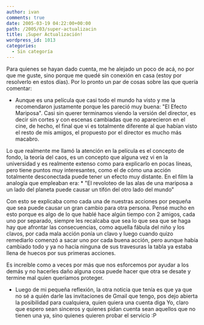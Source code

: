 ```yaml
---
author: ivan
comments: true
date: 2005-03-19 04:22:00+00:00
path: /2005/03/super-actualizacin
title: ¡Super Actualización!
wordpress_id: 1013
categories:
  - Sin categoría
---
```


Para quienes se hayan dado cuenta, me he alejado un poco de acá, no por que me guste, sino porque me quedé sin conexión en casa (estoy por resolverlo en estos días). Por lo pronto un par de cosas sobre las que quería comentar:

- Aunque es una película que casi todo el mundo ha visto y me la recomendaron justamente porque les pareció muy buena: "El Efecto Mariposa". Casi sin querer terminamos viendo la versión del director, es decir sin cortes y con escenas cambiadas que no aparecieron en el cine, de hecho, el final que vi es totalmente diferente al que habían visto el resto de mis amigos, el propuesto por el director es mucho más macabro.

Lo que realmente me llamó la atención en la película es el concepto de fondo, la teoría del caos, es un concepto que alguna vez vi en la universidad y es realmente extenso como para explicarlo en pocas líneas, pero tiene puntos muy interesantes, como el de cómo una acción totalmente desconectada puede tener un efecto muy distante. En el film la analogía que empleaban era: \* "El revoloteo de las alas de una mariposa a un lado del planeta puede causar un tifón del otro lado del mundo"

Con esto se explicaba como cada una de nuestras acciones por pequeña que sea puede causar un gran cambio para otra persona. Pensé mucho en esto porque es algo de lo que hablé hace algún tiempo con 2 amigos, cada uno por separado, siempre les recalcaba que sea lo que sea que se haga hay que afrontar las consecuencias, como aquella fábula del niño y los clavos, por cada mala acción ponía un clavo y luego cuando quizo remediarlo comenzó a sacar uno por cada buena acción, pero aunque había cambiado todo y ya no hacía ninguna de sus travesuras la tabla ya estaba llena de huecos por sus primeras acciones.

Es increíble como a veces por más que nos esforcemos por ayudar a los demás y no hacerles daño alguna cosa puede hacer que otra se desate y termine mal quien queríamos proteger.

- Luego de mi pequeña reflexión, la otra noticia que tenía es que ya que no sé a quién darle las invitaciones de Gmail que tengo, pos dejo abierta la posibilidad para cualquiera, quien quiera una cuenta diga Yo, claro que espero sean sinceros y quienes pidan cuenta sean aquellos que no tienen una ya, sino quienes quieren probar el servicio :P
